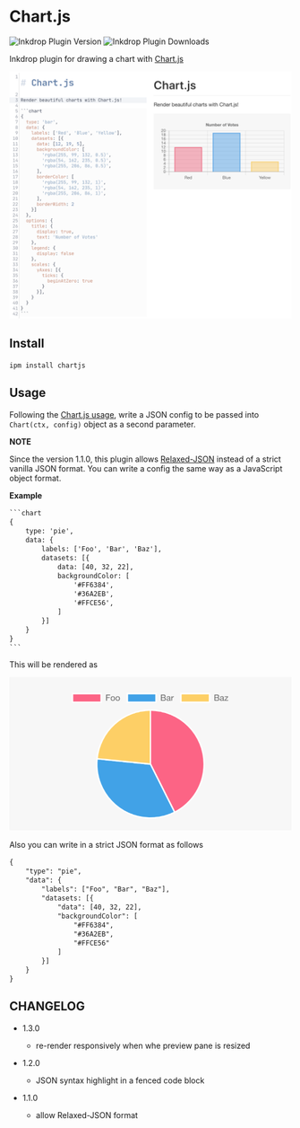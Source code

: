 # Chart.js
![Inkdrop Plugin Version](https://inkdrop-plugin-badge.vercel.app/api/version/chartjs&style=flat)
![Inkdrop Plugin Downloads](https://inkdrop-plugin-badge.vercel.app/api/downloads/chartjs&style=flat)

Inkdrop plugin for drawing a chart with [Chart.js](https://www.chartjs.org/)

![sample](./img/sample.png)

## Install

```
ipm install chartjs
```

## Usage

Following the [Chart.js usage](https://www.chartjs.org/docs/latest/getting-started/usage.html), write a JSON config to be passed into `Chart(ctx, config)` object as a second parameter.

**NOTE**

Since the version 1.1.0, this plugin allows [Relaxed-JSON](http://oleg.fi/relaxed-json) instead of a strict vanilla JSON format. You can write a config the same way as a JavaScript object format.

**Example**

````
```chart
{
    type: 'pie', 
    data: {
        labels: ['Foo', 'Bar', 'Baz'],
        datasets: [{
            data: [40, 32, 22],
            backgroundColor: [
                '#FF6384',
                '#36A2EB',
                '#FFCE56',
            ]
        }]
    }
}
```
````

This will be rendered as

![pie chart example](./img/pie.png)

Also you can write in a strict JSON format as follows

```
{
    "type": "pie", 
    "data": {
        "labels": ["Foo", "Bar", "Baz"],
        "datasets: [{
            "data": [40, 32, 22],
            "backgroundColor": [
                "#FF6384",
                "#36A2EB",
                "#FFCE56"
            ]
        }]
    }
}
```

## CHANGELOG

- 1.3.0
  - re-render responsively when whe preview pane is resized

- 1.2.0
  - JSON syntax highlight in a fenced code block

- 1.1.0
  - allow Relaxed-JSON format